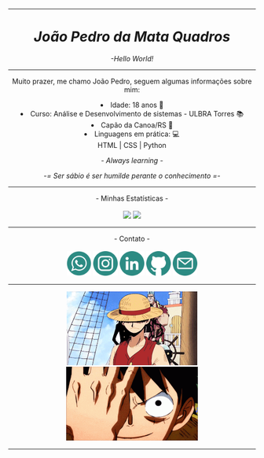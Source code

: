 
---
<div align="center">

# *João Pedro da Mata Quadros*
*-Hello World!*
</div>

---
<div align="center">

Muito prazer, me chamo João Pedro, seguem algumas informações sobre mim:
<li>Idade: 18 anos 🎂
<li>Curso: Análise  e Desenvolvimento de sistemas - ULBRA Torres 📚
<li>Capão da Canoa/RS 🌅
<li>Linguagens em prática: 💻 <br>
HTML | CSS | Python 

<br>

*- Always learning -*

*-= Ser sábio é ser humilde perante o conhecimento =-*

---
</div>
<div align="center" >
- Minhas Estatísticas -
<br><br>
<img height="125cm" src="https://github-readme-stats.vercel.app/api?username=xJoaoPedro&count_private=true&show_icons=true&theme=tokyonight" />
<img height="125cm" src="https://github-readme-stats.vercel.app/api/top-langs?username=xJoaoPedro&layout=compact&theme=tokyonight" />
</div>

---
<div align="center">
- Contato -
<br><br>
<a href="https://wa.me/5551998557211?text=Olá%20João,%20vim%20pelo%20seu%20Github." target="_blank">
<img height="50cm" src="imagens\zap.png" /></a>
<a href="https://www.instagram.com/pedjonesss/" target="_blank">
<img height="50cm" src="imagens\insta.png" /></a>
<a href="https://www.linkedin.com/in/jo%C3%A3o-pedro-da-mata-quadros-842550269/" target="_blank">
<img height="50cm" src="imagens\linkedin.png" /></a>
<a href="https://github.com/xJoaoPedro" target="_blank">
<img height="50cm" src="imagens\github.png" /></a>
<a href="mailto:pedjoness28@gmail.com" target="_blank">
<img height="50cm" src="imagens\email.png" /></a>
</div>

---
<div align="center">
<img height="150cm" src="imagens\luffy.gif" />
<img height="150cm" src="imagens\luffy2.gif" />

---
